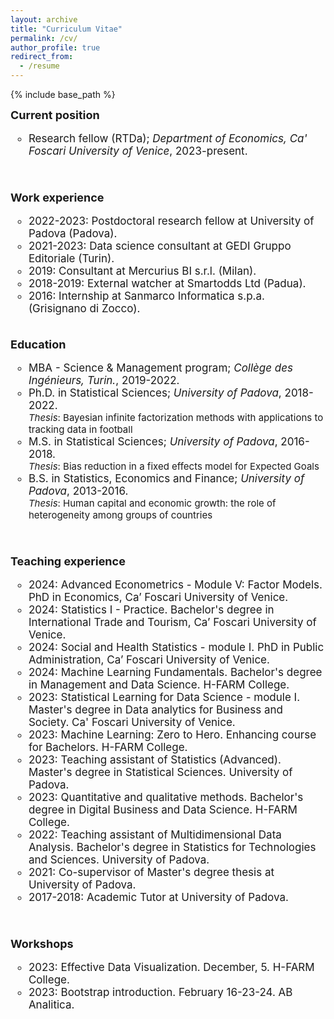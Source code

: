 ```yaml
---
layout: archive
title: "Curriculum Vitae"
permalink: /cv/
author_profile: true
redirect_from:
  - /resume
---
```


{% include base_path %}

<style type="text/css">
    a.typeA:hover {text-decoration: underline;}
</style>

<font style="font-size:17px">
<b style="font-size:18px"> Current position </b>
<ul style="list-style-type:circle;">
  <li> Research fellow (RTDa); <i>Department of Economics, Ca' Foscari University of Venice</i>, 2023-present.</li>
</ul>  
<br>

<b style="font-size:18px"> Work experience </b>
<ul style="list-style-type:circle;">
  <li>2022-2023: Postdoctoral research fellow at University of Padova (Padova). </li>
  <li>2021-2023: Data science consultant at GEDI Gruppo Editoriale (Turin). </li>
  <li>2019: Consultant at Mercurius BI s.r.l. (Milan). </li>
  <li>2018-2019: External watcher at Smartodds Ltd (Padua). </li>
  <li>2016: Internship at Sanmarco Informatica s.p.a. (Grisignano di Zocco). </li>
</ul>
<br> 
  
<font style="font-size:17px">
<b style="font-size:18px"> Education </b>
<ul style="list-style-type:circle;">
  <li> MBA - Science & Management program; <i>Collège des Ingénieurs, Turin.</i>, 2019-2022.</li>
  <li> Ph.D. in Statistical Sciences; <i>University of Padova</i>, 2018-2022.</li><font style="font-size:15px">
  <i>Thesis</i>: Bayesian infinite factorization methods with applications to tracking data in football</font>
  <li> M.S. in Statistical Sciences; <i>University of Padova</i>, 2016-2018.</li><font style="font-size:15px">
  <i>Thesis</i>: Bias reduction in a fixed effects model for Expected Goals</font>
  <font style="font-size:17px"><li> B.S. in Statistics, Economics and Finance; <i>University of Padova</i>, 2013-2016.</li></font> <font style="font-size:15px">
  <i>Thesis</i>: Human capital and economic growth: the role of heterogeneity among groups of countries</font> 
</ul>  
<br>

<b style="font-size:18px">Teaching experience</b>
<ul style="list-style-type:circle;"> 
   <li>2024: Advanced Econometrics - Module V: Factor Models. PhD in Economics, Ca’ Foscari University of Venice. </li>
   <li>2024: Statistics I - Practice. Bachelor's degree in International Trade and Tourism, Ca’ Foscari University of Venice. </li>
   <li>2024: Social and Health Statistics - module I. PhD in Public Administration, Ca’ Foscari University of Venice. </li>
   <li>2024: Machine Learning Fundamentals. Bachelor's degree in Management and Data Science. H-FARM College. </li>
   <li>2023: Statistical Learning for Data Science - module I. Master's degree in Data analytics for Business and Society. Ca' Foscari University of Venice. </li>
   <li>2023: Machine Learning: Zero to Hero. Enhancing course for Bachelors. H-FARM College. </li>
  <li>2023: Teaching assistant of Statistics (Advanced). Master's degree in Statistical Sciences. University of Padova.</li>
  <li>2023: Quantitative and qualitative methods. Bachelor's degree in Digital Business and Data Science. H-FARM College.</li>
  <li>2022: Teaching assistant of Multidimensional Data Analysis. Bachelor's degree in Statistics for Technologies and Sciences. University of Padova.</li>
  <li>2021: Co-supervisor of Master's degree thesis at University of Padova.</li>
  <li>2017-2018: Academic Tutor at University of Padova.</li>
</ul>
<br>

<b style="font-size:18px">Workshops</b>
<ul style="list-style-type:circle;"> 
   <li>2023: Effective Data Visualization. December, 5. H-FARM College. </li>
   <li>2023: Bootstrap introduction. February 16-23-24. AB Analitica. </li>
</ul>
  
<br/>


